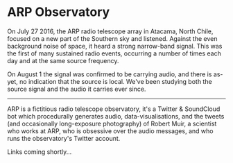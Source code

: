 # ARP Observatory

On July 27 2016, the ARP radio telescope array in Atacama, North Chile, focused on a new part of the Southern sky and listened.
Against the even background noise of space, it heard a strong narrow-band signal. This was the first of many sustained radio events, occurring a number of times each day and at the same source frequency.

On August 1 the signal was confirmed to be carrying audio, and there is as-yet, no indication that the source is local. We've been studying both the source signal and the audio it carries ever since.

---

ARP is a fictitious radio telescope observatory, it's a Twitter & SoundCloud bot which procedurally generates audio, data-visualisations, and the tweets (and occasionally long-exposure photography) of Robert Muir, a scientist who works at ARP, who is obsessive over the audio messages, and who runs the observatory's Twitter account.


Links coming shortly...